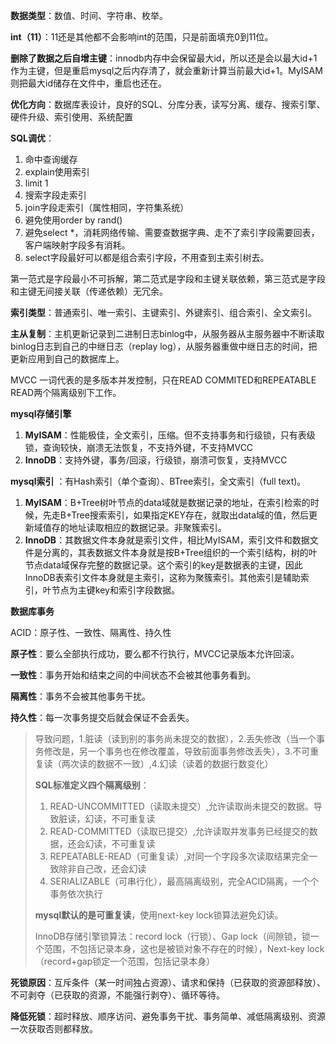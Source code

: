 **数据类型**：数值、时间、字符串、枚举。

**int（11）**：11还是其他都不会影响int的范围，只是前面填充0到11位。

**删除了数据之后自增主键**：innodb内存中会保留最大id，所以还是会以最大id+1作为主键，但是重启mysql之后内存清了，就会重新计算当前最大id+1。MyISAM则把最大id储存在文件中，重启也还在。

**优化方向**：数据库表设计，良好的SQL、分库分表，读写分离、缓存、搜索引擎、硬件升级、索引使用、系统配置

**SQL调优**：

1. 命中查询缓存
2. explain使用索引
3. limit 1
4. 搜索字段走索引
5. join字段走索引（属性相同，字符集系统）
6. 避免使用order by rand()
7. 避免select *，消耗网络传输、需要查数据字典、走不了索引字段需要回表，客户端映射字段多有消耗。
8. select字段最好可以都是组合索引字段，不用查到主索引树去。

第一范式是字段最小不可拆解，第二范式是字段和主键关联依赖，第三范式是字段和主键无间接关联（传递依赖）无冗余。

**索引类型**：普通索引、唯一索引、主键索引、外键索引、组合索引、全文索引。

**主从复制**：主机更新记录到二进制日志binlog中，从服务器从主服务器中不断读取binlog日志到自己的中继日志（replay log），从服务器重做中继日志的时间，把更新应用到自己的数据库上。

MVCC 一词代表的是多版本并发控制，只在READ COMMITED和REPEATABLE READ两个隔离级别下工作。

**mysql存储引擎**

1. **MyISAM**：性能极佳，全文索引，压缩。但不支持事务和行级锁，只有表级锁，查询较快，崩溃无法恢复，不支持外键，不支持MVCC
2. **InnoDB**：支持外键，事务/回滚，行级锁，崩溃可恢复，支持MVCC

**mysql索引** ：有Hash索引（单个查询）、BTree索引，全文索引（full text)。

1. **MyISAM**：B+Tree树叶节点的data域就是数据记录的地址，在索引检索的时候，先走B+Tree搜索索引，如果指定KEY存在，就取出data域的值，然后更新域值存的地址读取相应的数据记录。非聚簇索引。
2. **InnoDB**：其数据文件本身就是索引文件，相比MyISAM，索引文件和数据文件是分离的，其表数据文件本身就是按B+Tree组织的一个索引结构，树的叶节点data域保存完整的数据记录。这个索引的key是数据表的主键，因此InnoDB表索引文件本身就是主索引，这称为聚簇索引。其他索引是辅助索引，叶节点为主键key和索引字段数据。

**数据库事务**

ACID：原子性、一致性、隔离性、持久性

**原子性**：要么全部执行成功，要么都不行执行，MVCC记录版本允许回滚。

**一致性**：事务开始和结束之间的中间状态不会被其他事务看到。

**隔离性**：事务不会被其他事务干扰。

**持久性**：每一次事务提交后就会保证不会丢失。

> 导致问题，1.脏读（读到别的事务尚未提交的数据），2.丢失修改（当一个事务修改是，另一个事务也在修改覆盖，导致前面事务修改丢失），3.不可重复读（两次读的数据不一致）,4.幻读（读着的数据行数变化）
>
> **SQL标准定义四个隔离级别**：
>
> 1. READ-UNCOMMITTED（读取未提交）,允许读取尚未提交的数据。导致脏读，幻读，不可重复读
> 2. READ-COMMITTED（读取已提交）,允许读取并发事务已经提交的数据，还会幻读，不可重复读
> 3. REPEATABLE-READ（可重复读）,对同一个字段多次读取结果完全一致除非自己改，还会幻读
> 4. SERIALIZABLE（可串行化），最高隔离级别，完全ACID隔离，一个个事务依次执行
>
> **mysql默认的是可重复读**，使用next-key lock锁算法避免幻读。
>
> InnoDB存储引擎锁算法：record lock（行锁）、Gap lock（间隙锁，锁一个范围，不包括记录本身，这也是被锁对象不存在的时候），Next-key lock（record+gap锁定一个范围，包括记录本身）

**死锁原因**：互斥条件（某一时间独占资源）、请求和保持（已获取的资源部释放）、不可剥夺（已获取的资源，不能强行剥夺）、循环等待。

**降低死锁**：超时释放、顺序访问、避免事务干扰、事务简单、减低隔离级别、资源一次获取否则都释放。